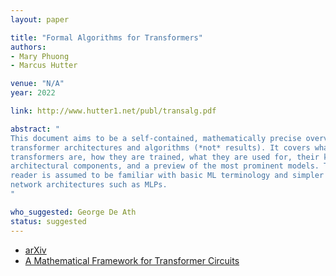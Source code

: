 ```yaml
---
layout: paper

title: "Formal Algorithms for Transformers"
authors:
- Mary Phuong
- Marcus Hutter

venue: "N/A"
year: 2022

link: http://www.hutter1.net/publ/transalg.pdf

abstract: "
This document aims to be a self-contained, mathematically precise overview of
transformer architectures and algorithms (*not* results). It covers what
transformers are, how they are trained, what they are used for, their key
architectural components, and a preview of the most prominent models. The
reader is assumed to be familiar with basic ML terminology and simpler neural
network architectures such as MLPs.
"

who_suggested: George De Ath
status: suggested
---
```

- [arXiv](https://arxiv.org/abs/2207.09238)
- [A Mathematical Framework for Transformer Circuits](https://transformer-circuits.pub/2021/framework/index.html)
